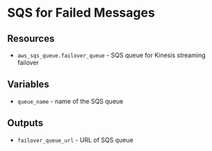 # SQS for Failed Messages

## Resources

* `aws_sqs_queue.failover_queue` - SQS queue for Kinesis streaming failover

## Variables

* `queue_name` - name of the SQS queue

## Outputs

* `failover_queue_url` - URL of SQS queue
